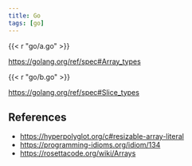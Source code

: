 ```yaml
---
title: Go
tags: [go]
---
```


{{< r "go/a.go" >}}

<https://golang.org/ref/spec#Array_types>

{{< r "go/b.go" >}}

<https://golang.org/ref/spec#Slice_types>

## References

- <https://hyperpolyglot.org/c#resizable-array-literal>
- <https://programming-idioms.org/idiom/134>
- <https://rosettacode.org/wiki/Arrays>
